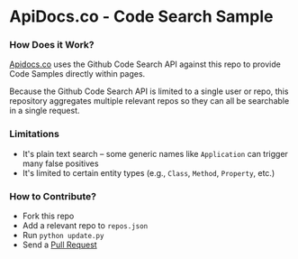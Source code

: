# ApiDocs.co - Code Search Sample

### How Does it Work?

[Apidocs.co](https://apidocs.co) uses the Github Code Search API against this repo to provide Code Samples directly within pages.

Because the Github Code Search API is limited to a single user or repo, this repository aggregates multiple relevant repos so they can all be searchable in a single request.

### Limitations

* It's plain text search &ndash; some generic names like `Application` can trigger many false positives
* It's limited to certain entity types (e.g., `Class`, `Method`, `Property`, etc.)

### How to Contribute?

* Fork this repo
* Add a relevant repo to `repos.json`
* Run `python update.py`
* Send a [Pull Request](https://github.com/gtalarico/apidocs.samples/pulls)
